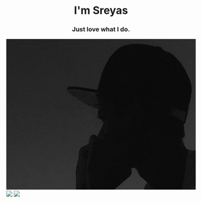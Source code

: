 <h1 align="center">I'm Sreyas</h1>
<h3 align="center">Just love what I do.</h3>
<img src="https://github.com/sreyasqb/sreyasqb/blob/main/cover2.jpeg" width="1000" height="400">

<img src="https://github-readme-stats.vercel.app/api?username=sreyasqb&show_icons=true&theme=tokyonight&count_private=true&custom_title=My Stats">
<img src="https://github-readme-stats.vercel.app/api/top-langs/?username=sreyasqb&layout=compact&&custom_title=My Most Used&card_width=400&text_color=37B9AB&bg_color=1A1B27&langs_count=10)](https://github.com/anuraghazra/github-readme-stats">




